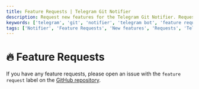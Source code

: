 ```yaml
---
title: Feature Requests | Telegram Git Notifier
description: Request new features for the Telegram Git Notifier. Request new features for the Telegram Git Notifier bot. Get the list of all feature requests available in the bot.
keywords: ['telegram', 'git', 'notifier', 'telegram bot', 'feature requests', 'new features', 'request new features', 'feature requests for bot']
tags: ['Notifier', 'Feature Requests', 'New features', 'Requests', 'Telegram Git Notifier Feature']
---
```


# 🔥 Feature Requests

If you have any feature requests, please open an issue with the `feature request` label on
the [GitHub repository](https://github.com/cslant/laravel-telegram-git-notifier/issues/new?assignees=&labels=&projects=&template=feature_request.md&title=).
